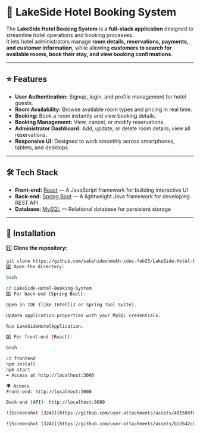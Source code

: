 # 🏨 LakeSide Hotel Booking System

The **LakeSide Hotel Booking System** is a **full-stack application** designed to streamline hotel operations and booking processes.  
It lets hotel administrators manage **room details, reservations, payments, and customer information**, while allowing **customers to search for available rooms, book their stay, and view booking confirmations**.

---

## ⭐ Features

- **User Authentication:** Signup, login, and profile management for hotel guests.
- **Room Availability:** Browse available room types and pricing in real time.
- **Booking:** Book a room instantly and view booking details.
- **Booking Management:** View, cancel, or modify reservations.
- **Administrator Dashboard:** Add, update, or delete room details; view all reservations.
- **Responsive UI:** Designed to work smoothly across smartphones, tablets, and desktops.

---

## 🛠 Tech Stack

- **Front-end:** [React](https://react.dev/) — A JavaScript framework for building interactive UI
- **Back-end:** [Spring Boot](https://spring.io/projects/spring-boot) — A lightweight Java framework for developing REST API
- **Database:** [MySQL](https://www.mysql.com/) — Relational database for persistent storage

---


## 🚀 Installation

1️⃣ **Clone the repository:**
```bash
git clone https://github.com/sakshideshmukh-cdac-feb25/LakeSide-Hotel-Booking-System.git
2️⃣ Open the directory:

bash

cd LakeSide-Hotel-Booking-System
3️⃣ For back-end (Spring Boot):

Open in IDE (like IntelliJ or Spring Tool Suite).

Update application.properties with your MySQL credentials.

Run LakeSideHotelApplication.

4️⃣ For front-end (React):

bash

cd frontend
npm install
npm start
➥ Access at http://localhost:3000

🌍 Access
Front-end: http://localhost:3000

Back-end (API): http://localhost:8080

![Screenshot (324)](https://github.com/user-attachments/assets/401589f8-62db-4c45-af83-d2020c4484aa)

![Screenshot (324)](https://github.com/user-attachments/assets/b13542c8-ab1e-4b71-b419-3f478c4eae29)
